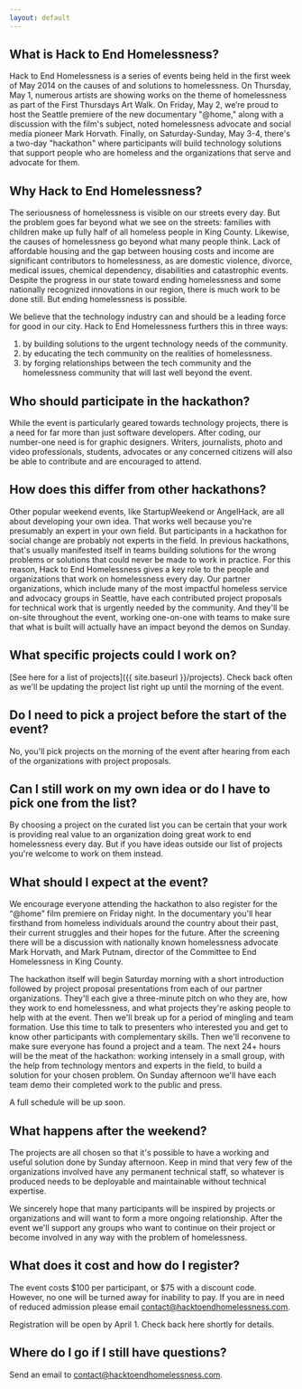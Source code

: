 ```yaml
---
layout: default
---
```


## What is Hack to End Homelessness?

Hack to End Homelessness is a series of events being held in the first week of May 2014 on the causes of and solutions to homelessness. On Thursday, May 1, numerous artists are showing works on the theme of homelessness as part of the First Thursdays Art Walk. On Friday, May 2, we’re proud to host the Seattle premiere of the new documentary "@home," along with a discussion with the film's subject, noted homelessness advocate and social media pioneer Mark Horvath. Finally, on Saturday-Sunday, May 3-4,  there's a two-day "hackathon" where participants will build technology solutions that support people who are homeless and the organizations that serve and advocate for them.


## Why Hack to End Homelessness?

The seriousness of homelessness is visible on our streets every day. But the problem goes far beyond what we see on the streets: families with children make up fully half of all homeless people in King County. Likewise, the causes of homelessness go beyond what many people think. Lack of affordable housing and the gap between housing costs and income are significant contributors to homelessness, as are domestic violence, divorce, medical issues, chemical dependency, disabilities and catastrophic events. Despite the progress in our state toward ending homelessness and some nationally recognized innovations in our region, there is much work to be done still. But ending homelessness is possible.

We believe that the technology industry can and should be a leading force for good in our city. Hack to End Homelessness furthers this in three ways:

1. by building solutions to the urgent technology needs of the community.
1. by educating the tech community on the realities of homelessness.
1. by forging relationships between the tech community and the homelessness community that will last well beyond the event.


## Who should participate in the hackathon?

While the event is particularly geared towards technology projects, there is a need for far more than just software developers. After coding, our number-one need is for graphic designers. Writers, journalists, photo and video professionals, students, advocates or any concerned citizens will also be able to contribute and are encouraged to attend.


## How does this differ from other hackathons?

Other popular weekend events, like StartupWeekend or AngelHack, are all about developing your own idea. That works well because you're presumably an expert in your own field. But participants in a hackathon for social change are probably not experts in the field. In previous hackathons, that's usually manifested itself in teams building solutions for the wrong problems or solutions that could never be made to work in practice. For this reason, Hack to End Homelessness gives a key role to the people and organizations that work on homelessness every day. Our partner organizations, which include many of the most impactful homeless service and advocacy groups in Seattle, have each contributed project proposals for technical work that is urgently needed by the community. And they'll be on-site throughout the event, working one-on-one with teams to make sure that what is built will actually have an impact beyond the demos on Sunday.


## What specific projects could I work on?

[See here for a list of projects]({{ site.baseurl }}/projects). Check back often as we'll be updating the project list right up until the morning of the event.


## Do I need to pick a project before the start of the event?

No, you'll pick projects on the morning of the event after hearing from each of the organizations with project proposals.


## Can I still work on my own idea or do I have to pick one from the list?

By choosing a project on the curated list you can be certain that your work is providing real value to an organization doing great work to end homelessness every day. But if you have ideas outside our list of projects you're welcome to work on them instead.


## What should I expect at the event?

We encourage everyone attending the hackathon to also register for the “@home” film premiere on Friday night. In the documentary you'll hear firsthand from homeless individuals around the country about their past, their current struggles and their hopes for the future. After the screening there will be a discussion with nationally known homelessness advocate Mark Horvath, and Mark Putnam, director of the Committee to End Homelessness in King County.

The hackathon itself will begin Saturday morning with a short introduction followed by project proposal presentations from each of our partner organizations. They'll each give a three-minute pitch on who they are, how they work to end homelessness, and what projects they're asking people to help with at the event. Then we'll break up for a period of mingling and team formation. Use this time to talk to presenters who interested you and get to know other participants with complementary skills. Then we'll reconvene to make sure everyone has found a project and a team. The next 24+ hours will be the meat of the hackathon: working intensely in a small group, with the help from technology mentors and experts in the field, to build a solution for your chosen problem. On Sunday afternoon we'll have each team demo their completed work to the public and press.

A full schedule will be up soon. 


## What happens after the weekend?

The projects are all chosen so that it's possible to have a working and useful solution done by Sunday afternoon. Keep in mind that very few of the organizations involved have any permanent technical staff, so whatever is produced needs to be deployable and maintainable without technical expertise.

We sincerely hope that many participants will be inspired by projects or organizations and will want to form a more ongoing relationship. After the event we'll support any groups who want to continue on their project or become involved in any way with the problem of homelessness.


## What does it cost and how do I register?

The event costs $100 per participant, or $75 with a discount code. However, no one will be turned away for inability to pay. If you are in need of reduced admission please email contact@hacktoendhomelessness.com.

Registration will be open by April 1. Check back here shortly for details.


## Where do I go if I still have questions?

Send an email to contact@hacktoendhomelessness.com.

